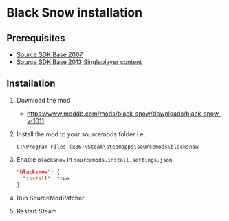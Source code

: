 # Black Snow installation

## Prerequisites

- [Source SDK Base 2007](../../../game-installation/game-installation/source-sdk-base-2007.md)
- [Source SDK Base 2013 Singleplayer content](../../../SourceContentInstaller/v0/content-installation/source-sdk-base-2013-singleplayer.md)

## Installation

1. Download the mod

   - <https://www.moddb.com/mods/black-snow/downloads/black-snow-v-1011>

2. Install the mod to your sourcemods folder i.e.

   ```text
   C:\Program Files (x86)\Steam\steamapps\sourcemods\blacksnow
   ```

3. Enable `blacksnow` in `sourcemods.install.settings.json`

   ```json
   "blacksnow": {
     "install": true
   }
   ```

4. Run SourceModPatcher
5. Restart Steam
